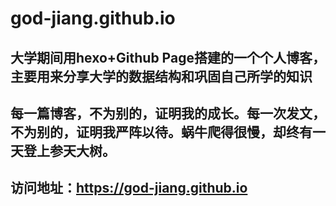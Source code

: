 # god-jiang.github.io

## 大学期间用hexo+Github Page搭建的一个个人博客，主要用来分享大学的数据结构和巩固自己所学的知识



## 每一篇博客，不为别的，证明我的成长。每一次发文，不为别的，证明我严阵以待。蜗牛爬得很慢，却终有一天登上参天大树。



## 访问地址：https://god-jiang.github.io